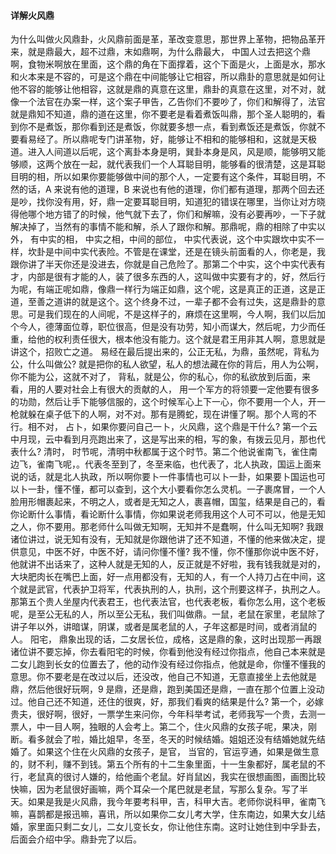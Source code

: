 #### 详解火风鼎

为什么叫做火风鼎卦，火风鼎前面是革，革改变意思，那世界上革物，把物品革开来，就是鼎最大，超不过鼎，末如鼎啊，为什么鼎最大， 中国人过去把这个鼎啊，食物米啊放在里面，这个鼎的角在下面撑着，这个下面是火，上面是水，那水和火本来是不容的，可是这个鼎在中间能够让它相容，所以鼎卦的意思就是如何让他不容的能够让他相容，这就是鼎的真意在这里，鼎卦的真意在这里，对不对，就像一个法官在办案一样，这个案子甲告，乙告你们不要吵了，你们和解得了，法官就是鼎知不知道，鼎的道在这里，你不要老是看着煮饭叫鼎，那个圣人聪明的，看到你不是煮饭，那你看到还是煮饭，你就要多想一点，看到煮饭还是煮饭，你就不要看易经了。所以鼎呢专门讲革物，好，能够让不相和的能够相和，这就是天极道。进入人间道以后呢，这个离卦本身是明，巽卦本身是风，风是顺，能够明又能够顺，这两个放在一起，就代表我们一个人耳聪目明，能够看的很清楚，这是耳聪目明的相，所以如果你要能够做中间的那个人，一定要有这个条件，耳聪目明，不然的话，A 来说有他的道理，B 来说也有他的道理，你们都有道理，那两个回去还是吵，找你没有用，好，鼎一定要耳聪目明，知道犯的错误在哪里，当你让对方晓得他哪个地方错了的时候，他气就下去了，你们和解嘛，没有必要再吵，一下子就解决掉了，当然有的事情不能和解，杀人了跟你和解。那鼎呢，鼎的相除了中实以外，
有中实的相， 中实之相，中间的部位， 中实代表说，这个中实跟坎中实不一样，坎卦是中间中实代表险。不管是在课堂，还是在镜头前面看的人，你老是，我跟你讲了半天你还是没进去，你就是自己危险了。那第二个中实，这个中实代表有才，内部是很有才能的人，装了很多东西的人，这叫做中实要有才的，好，然后行为呢，有端正呢如鼎，像鼎一样行为端正如鼎，这个呢，这是真正的正道，这是正道，至善之道讲的就是这个。这个终身不过，一辈子都不会有过失，这是鼎卦的意思。可是我们现在的人间呢，不是这样子的，麻烦在这里啊，今人啊，我们以后加个今人，德薄面位尊，职位很高，但是没有功劳，知小而谋大，然后呢，力少而任重，给他的权利责任很大，根本他没有能力。这个就是君王用非其人啊，意思就是讲这个，招败亡之道。 易经在最后提出来的，公正无私，为鼎，虽然呢，背私为公，什么叫做公? 就是把你的私人欲望，私人的想法藏在你的背后，用人为公啊，你不能为公，这就不对了， 背私，就是公，你的私心，你的私欲放到后面，来看，用的人要对社会上有很大的贡献的人， 用一个军方的将领要一定他要有很多的功勋，然后让手下能够信服的，这个时候军心上下一心，你不要用一个人，开一枪就躲在桌子低下的人啊，对不对。那有是腾蛇，现在讲懂了啊。那个人弯的不行。相不对， 占卜，如果你要问自己一卜，火风鼎，这个鼎是干什么? 第一个云中月现，云中看到月亮跑出来了，这是写出来的相，写的象，有拨云见月，那也代表什么? 清时， 时节呢，清明中秋都属于这个时节。第二个他说雀南飞，雀住南边飞，雀南飞呢，。代表冬至到了，冬至来临，也代表了，北人执政，国运上面来说的话，就是北人执政，所以啊你要卜一件事情也可以卜一卦，如果要卜国运也可以卜一卦，懂不懂，都可以查到，这个大小要看你怎么灵机。一子裹席冒，一个人脸用形帽裹起来，不明之人，或者是无知之人，裹喜帽，国玺，结果是自己的，看你论断什么事情，看论断什么事情，你如果说老师我用这个人可不可以，他是无知之人，你不要用。那老师什么叫做无知啊，无知并不是蠢啊，什么叫无知啊? 我跟诸位讲过，说无知有没有，无知就是你跟他讲了还不知道，不懂的他来做决定，提供意见，中医不好，中医不好，请问你懂不懂? 我不懂，你不懂那你说中医不好，他就讲不出话来了，这种人就是无知的人，反正就是不好啦，我有钱我就是对的，大块肥肉长在嘴巴上面，好一点用都没有，无知的人，有一个人持刀占在中间，这个就是武官，代表护卫将军，代表执刑的人，执刑，这个刑要这样子，执刑之人。那第五个贵人坐屋内代表君王，也代表法官，也代表老板，看你怎么用，这个老板呢，是至公无私的人，所以至公无私，我们叫做鼎。一鼠，老鼠在家里，老鼠除了讲子年以外，讲暗谋，阴谋，或者是属老鼠的人，子年这都是时间，或者消鼠的人。 阳宅， 鼎象出现的话，二女居长位，成格，这是鼎的象，这时出现那一再跟诸位讲不要忘掉，你去看阳宅的时候，你看到他没有经过你指点，他自己本来就是二女儿跑到长女的位置去了，他的动作没有经过你指点，他就是命，你懂不懂我的意思。你不要老是在改过以后，还没改，他自己不知道，无意直接坐上去他就是鼎，然后他很好玩啊，9 是鼎，还是鼎，跑到美国还是鼎，一直在那个位置上没动过。他自己还不知道，还住的很爽，好，那我们看爽的结果是什么? 第一个，必嫁贵夫，很好啊，很好，一票学生来问你，今年科举考试，老师我写一个贵，去测一票人，中一目人啊，独眼的人会考上。第二个，住火风鼎的女孩子呢，果决，刚断。看多就会了啦，婚比姐早，冬至，冬天的时候结婚。姐姐还没有结婚她就先结婚了。如果这个住在火风鼎的女孩子，是官， 当官的，官运亨通，如果是做生意的，财不利，赚不到钱。第五个所有的十二生象里面，十一生象都好，属老鼠的不行，老鼠真的很讨人嫌的，给他画个老鼠。好肖鼠凶，我实在很想画图，画图比较快嘛，因为老鼠很好画嘛，两个耳朵一个尾巴就是老鼠，写那么复杂。写了半
天。如果是我是火风鼎，我今年要考科甲，吉，科甲大吉。老师你说科甲，雀南飞嘛，喜鹊都是报迅嘛，喜讯，所以如果你二女儿考大学，住东南边，如果大女儿结婚，家里面只剩二女儿，二女儿变长女，你让他住东南。这时让她住到中孚卦去，后面会介绍中孚。鼎卦完了以后。